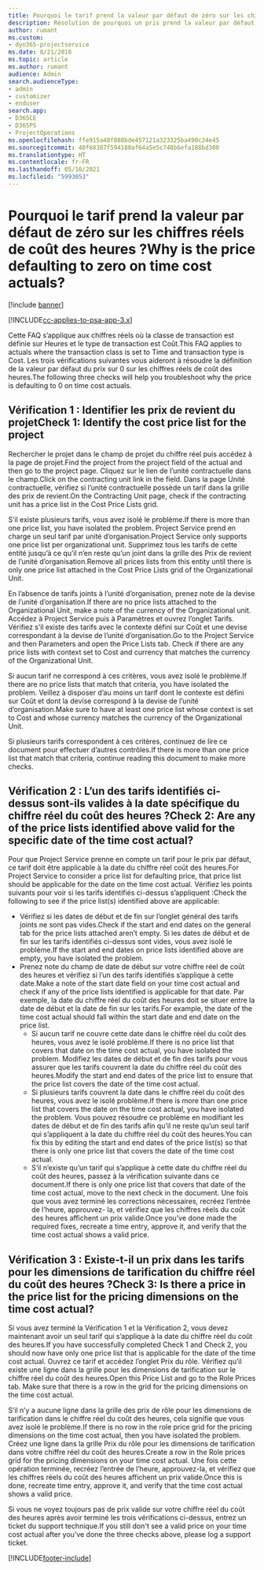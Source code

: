 ```yaml
---
title: Pourquoi le tarif prend la valeur par défaut de zéro sur les chiffres réels de coût des heures ?
description: Résolution de pourquoi un pris prend la valeur par défaut de 0 sur les chiffres réels de coût des heures.
author: rumant
ms.custom:
- dyn365-projectservice
ms.date: 8/21/2018
ms.topic: article
ms.author: rumant
audience: Admin
search.audienceType:
- admin
- customizer
- enduser
search.app:
- D365CE
- D365PS
- ProjectOperations
ms.openlocfilehash: ffe915a48f088bde457121a323325ba490c24e45
ms.sourcegitcommit: 40f68387f594180af64a5e5c748b6efa188bd300
ms.translationtype: HT
ms.contentlocale: fr-FR
ms.lasthandoff: 05/10/2021
ms.locfileid: "5993053"
---
```

# <a name="why-is-the-price-defaulting-to-zero-on-time-cost-actuals"></a><span data-ttu-id="1637b-103">Pourquoi le tarif prend la valeur par défaut de zéro sur les chiffres réels de coût des heures ?</span><span class="sxs-lookup"><span data-stu-id="1637b-103">Why is the price defaulting to zero on time cost actuals?</span></span>

[!include [banner](../includes/psa-now-project-operations.md)]

[!INCLUDE[cc-applies-to-psa-app-3.x](../includes/cc-applies-to-psa-app-3x.md)]

<span data-ttu-id="1637b-104">Cette FAQ s’applique aux chiffres réels où la classe de transaction est définie sur Heures et le type de transaction est Coût.</span><span class="sxs-lookup"><span data-stu-id="1637b-104">This FAQ applies to actuals where the transaction class is set to Time and transaction type is Cost.</span></span> <span data-ttu-id="1637b-105">Les trois vérifications suivantes vous aideront à résoudre la définition de la valeur par défaut du prix sur 0 sur les chiffres réels de coût des heures.</span><span class="sxs-lookup"><span data-stu-id="1637b-105">The following three checks will help you troubleshoot why the price is defaulting to 0 on time cost actuals.</span></span>
 
## <a name="check-1-identify-the-cost-price-list-for-the-project"></a><span data-ttu-id="1637b-106">Vérification 1 : Identifier les prix de revient du projet</span><span class="sxs-lookup"><span data-stu-id="1637b-106">Check 1: Identify the cost price list for the project</span></span>

<span data-ttu-id="1637b-107">Rechercher le projet dans le champ de projet du chiffre réel puis accédez à la page de projet.</span><span class="sxs-lookup"><span data-stu-id="1637b-107">Find the project from the project field of the actual and then go to the project page.</span></span> <span data-ttu-id="1637b-108">Cliquez sur le lien de l’unité contractuelle dans le champ.</span><span class="sxs-lookup"><span data-stu-id="1637b-108">Click on the contracting unit link in the field.</span></span> <span data-ttu-id="1637b-109">Dans la page Unité contractuelle, vérifiez si l’unité contractuelle possède un tarif dans la grille des prix de revient.</span><span class="sxs-lookup"><span data-stu-id="1637b-109">On the Contracting Unit page, check if the contracting unit has a price list in the Cost Price Lists grid.</span></span>

<span data-ttu-id="1637b-110">S’il existe plusieurs tarifs, vous avez isolé le problème.</span><span class="sxs-lookup"><span data-stu-id="1637b-110">If there is more than one price list, you have isolated the problem.</span></span> <span data-ttu-id="1637b-111">Project Service prend en charge un seul tarif par unité d’organisation.</span><span class="sxs-lookup"><span data-stu-id="1637b-111">Project Service only supports one price list per organizational unit.</span></span> <span data-ttu-id="1637b-112">Supprimez tous les tarifs de cette entité jusqu’à ce qu’il n’en reste qu’un joint dans la grille des Prix de revient de l’unité d’organisation.</span><span class="sxs-lookup"><span data-stu-id="1637b-112">Remove all prices lists from this entity until there is only one price list attached in the Cost Price Lists grid of the Organizational Unit.</span></span>

<span data-ttu-id="1637b-113">En l’absence de tarifs joints à l’unité d’organisation, prenez note de la devise de l’unité d’organisation.</span><span class="sxs-lookup"><span data-stu-id="1637b-113">If there are no price lists attached to the Organizational Unit, make a note of the currency of the Organizational unit.</span></span> <span data-ttu-id="1637b-114">Accédez à Project Service puis à Paramètres et ouvrez l’onglet Tarifs. Vérifiez s’il existe des tarifs avec le contexte défini sur Coût et une devise correspondant à la devise de l’unité d’organisation.</span><span class="sxs-lookup"><span data-stu-id="1637b-114">Go to the Project Service and then Parameters and open the Price Lists tab. Check if there are any price lists with context set to Cost and currency that matches the currency of the Organizational Unit.</span></span>
 
<span data-ttu-id="1637b-115">Si aucun tarif ne correspond à ces critères, vous avez isolé le problème.</span><span class="sxs-lookup"><span data-stu-id="1637b-115">If there are no price lists that match that criteria, you have isolated the problem.</span></span> <span data-ttu-id="1637b-116">Veillez à disposer d’au moins un tarif dont le contexte est défini sur Coût et dont la devise correspond à la devise de l’unité d’organisation.</span><span class="sxs-lookup"><span data-stu-id="1637b-116">Make sure to have at least one price list whose context is set to Cost and whose currency matches the currency of the Organizational Unit.</span></span>

<span data-ttu-id="1637b-117">Si plusieurs tarifs correspondent à ces critères, continuez de lire ce document pour effectuer d’autres contrôles.</span><span class="sxs-lookup"><span data-stu-id="1637b-117">If there is more than one price list that match that criteria, continue reading this document to make more checks.</span></span>

## <a name="check-2-are-any-of-the-price-lists-identified-above-valid-for-the-specific-date-of-the-time-cost-actual"></a><span data-ttu-id="1637b-118">Vérification 2 : L’un des tarifs identifiés ci-dessus sont-ils valides à la date spécifique du chiffre réel du coût des heures ?</span><span class="sxs-lookup"><span data-stu-id="1637b-118">Check 2: Are any of the price lists identified above valid for the specific date of the time cost actual?</span></span>

<span data-ttu-id="1637b-119">Pour que Project Service prenne en compte un tarif pour le prix par défaut, ce tarif doit être applicable à la date du chiffre réel coût des heures.</span><span class="sxs-lookup"><span data-stu-id="1637b-119">For Project Service to consider a price list for defaulting price, that price list should be applicable for the date on the time cost actual.</span></span> <span data-ttu-id="1637b-120">Vérifiez les points suivants pour voir si les tarifs identifiés ci-dessus s’appliquent :</span><span class="sxs-lookup"><span data-stu-id="1637b-120">Check the following to see if the price list(s) identified above are applicable:</span></span>

- <span data-ttu-id="1637b-121">Vérifiez si les dates de début et de fin sur l’onglet général des tarifs joints ne sont pas vides.</span><span class="sxs-lookup"><span data-stu-id="1637b-121">Check if the start and end dates on the general tab for the price lists attached aren’t empty.</span></span> <span data-ttu-id="1637b-122">Si les dates de début et de fin sur les tarifs identifiés ci-dessus sont vides, vous avez isolé le problème.</span><span class="sxs-lookup"><span data-stu-id="1637b-122">If the start and end dates on price lists identified above are empty, you have isolated the problem.</span></span> 
- <span data-ttu-id="1637b-123">Prenez note du champ de date de début sur votre chiffre réel de coût des heures et vérifiez si l’un des tarifs identifiés s’applique à cette date.</span><span class="sxs-lookup"><span data-stu-id="1637b-123">Make a note of the start date field on your time cost actual and check if any of the price lists identified is applicable for that date.</span></span> <span data-ttu-id="1637b-124">Par exemple, la date du chiffre réel du coût des heures doit se situer entre la date de début et la date de fin sur les tarifs.</span><span class="sxs-lookup"><span data-stu-id="1637b-124">For example, the date of the time cost actual should fall within the start date and end date on the price list.</span></span> 
    - <span data-ttu-id="1637b-125">Si aucun tarif ne couvre cette date dans le chiffre réel du coût des heures, vous avez le isolé problème.</span><span class="sxs-lookup"><span data-stu-id="1637b-125">If there is no price list that covers that date on the time cost actual, you have isolated the problem.</span></span> <span data-ttu-id="1637b-126">Modifiez les dates de début et de fin des tarifs pour vous assurer que les tarifs couvrent la date du chiffre réel du coût des heures.</span><span class="sxs-lookup"><span data-stu-id="1637b-126">Modify the start and end dates of the price list to ensure that the price list covers the date of the time cost actual.</span></span> 
    - <span data-ttu-id="1637b-127">Si plusieurs tarifs couvrent la date dans le chiffre réel du coût des heures, vous avez le isolé problème.</span><span class="sxs-lookup"><span data-stu-id="1637b-127">If there is more than one price list that covers the date on the time cost actual, you have isolated the problem.</span></span> <span data-ttu-id="1637b-128">Vous pouvez résoudre ce problème en modifiant les dates de début et de fin des tarifs afin qu’il ne reste qu’un seul tarif qui s’appliquent à la date du chiffre réel du coût des heures.</span><span class="sxs-lookup"><span data-stu-id="1637b-128">You can fix this by editing the start and end dates of the price list(s) so that there is only one price list that covers the date of the time cost actual.</span></span> 
    - <span data-ttu-id="1637b-129">S’il n’existe qu’un tarif qui s’applique à cette date du chiffre réel du coût des heures, passez à la vérification suivante dans ce document.</span><span class="sxs-lookup"><span data-stu-id="1637b-129">If there is only one price list that covers that date of the time cost actual, move to the next check in the document.</span></span>
<span data-ttu-id="1637b-130">Une fois que vous avez terminé les corrections nécessaires, recréez l’entrée de l’heure, approuvez- la, et vérifiez que les chiffres réels du coût des heures affichent un prix valide.</span><span class="sxs-lookup"><span data-stu-id="1637b-130">Once you’ve done made the required fixes, recreate a time entry, approve it, and verify that the time cost actual shows a valid price.</span></span>

## <a name="check-3-is-there-a-price-in-the-price-list-for-the-pricing-dimensions-on-the-time-cost-actual"></a><span data-ttu-id="1637b-131">Vérification 3 : Existe-t-il un prix dans les tarifs pour les dimensions de tarification du chiffre réel du coût des heures ?</span><span class="sxs-lookup"><span data-stu-id="1637b-131">Check 3: Is there a price in the price list for the pricing dimensions on the time cost actual?</span></span>

<span data-ttu-id="1637b-132">Si vous avez terminé la Vérification 1 et la Vérification 2, vous devez maintenant avoir un seul tarif qui s’applique à la date du chiffre réel du coût des heures.</span><span class="sxs-lookup"><span data-stu-id="1637b-132">If you have successfully completed Check 1 and Check 2, you should now have only one price list that is applicable for the date of the time cost actual.</span></span> <span data-ttu-id="1637b-133">Ouvrez ce tarif et accédez l’onglet Prix du rôle. Vérifiez qu’il existe une ligne dans la grille pour les dimensions de tarification sur le chiffre réel du coût des heures.</span><span class="sxs-lookup"><span data-stu-id="1637b-133">Open this Price List and go to the Role Prices tab. Make sure that there is a row in the grid for the pricing dimensions on the time cost actual.</span></span>

<span data-ttu-id="1637b-134">S’il n’y a aucune ligne dans la grille des prix de rôle pour les dimensions de tarification dans le chiffre réel du coût des heures, cela signifie que vous avez isolé le problème.</span><span class="sxs-lookup"><span data-stu-id="1637b-134">If there is no row in the role price grid for the pricing dimensions on the time cost actual, then you have isolated the problem.</span></span> <span data-ttu-id="1637b-135">Créez une ligne dans la grille Prix du rôle pour les dimensions de tarification dans votre chiffre réel du coût des heures.</span><span class="sxs-lookup"><span data-stu-id="1637b-135">Create a row in the Role prices grid for the pricing dimensions on your time cost actual.</span></span> <span data-ttu-id="1637b-136">Une fois cette opération terminée, recréez l’entrée de l’heure, approuvez-la, et vérifiez que les chiffres réels du coût des heures affichent un prix valide.</span><span class="sxs-lookup"><span data-stu-id="1637b-136">Once this is done, recreate time entry, approve it, and verify that the time cost actual shows a valid price.</span></span>
 
<span data-ttu-id="1637b-137">Si vous ne voyez toujours pas de prix valide sur votre chiffre réel du coût des heures après avoir terminé les trois vérifications ci-dessus, entrez un ticket du support technique.</span><span class="sxs-lookup"><span data-stu-id="1637b-137">If you still don't see a valid price on your time cost actual after you’ve done the three checks above, please log a support ticket.</span></span>





[!INCLUDE[footer-include](../includes/footer-banner.md)]
